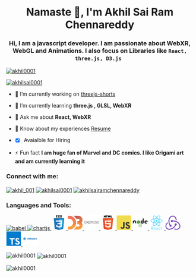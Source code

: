 <h1 align="center">Namaste 👋, I'm Akhil Sai Ram Chennareddy</h1>
<h3 align="center">Hi, I am a javascript developer. I am passionate about WebXR, WebGL and Animations. I also focus on Libraries like <code>React, three.js, D3.js </code></h3>

<p align="left"> <a href="https://github.com/ryo-ma/github-profile-trophy"><img src="https://github-profile-trophy.vercel.app/?username=akhil0001" alt="akhil0001" /></a> </p>

<p align="left"> <a href="https://twitter.com/akhilsai0001" target="blank"><img src="https://img.shields.io/twitter/follow/akhilsai0001?logo=twitter&style=for-the-badge" alt="akhilsai0001" /></a> </p>

- 🔭 I’m currently working on [threejs-shorts](https://github.com/akhil0001/threejs-shorts)

- 🌱 I’m currently learning **three.js , GLSL, WebXR**

- 💬 Ask me about **React, WebXR**

- 📄 Know about my experiences [Resume](https://docs.google.com/document/d/1-zK56ryc_BXbnO1i181FsphUfNRHyAMCLm9CtMA1YeA/edit?usp=sharing)

- - [X] Avaialble for Hiring

- ⚡ Fun fact **I am huge fan of Marvel and DC comics. I like Origami art and am currently learning it**

<h3 align="left">Connect with me:</h3>
<p align="left">
<a href="https://codepen.io/akhil_001" target="_blank"><img align="center" src="https://cdn.jsdelivr.net/npm/simple-icons@3.0.1/icons/codepen.svg" alt="akhil_001" height="30" width="40" /></a>
<a href="https://twitter.com/Akhilsai0001" target="_blank"><img align="center" src="https://cdn.jsdelivr.net/npm/simple-icons@3.0.1/icons/twitter.svg" alt="akhilsai0001" height="30" width="40" /></a>
<a href="https://www.linkedin.com/in/akhil-sai-ram-chennareddy" target="_blank"><img align="center" src="https://cdn.jsdelivr.net/npm/simple-icons@3.0.1/icons/linkedin.svg" alt="akhilsairamchennareddy" height="30" width="40" /></a>
</p>

<h3 align="left">Languages and Tools:</h3>
<p align="left"> <a href="https://babeljs.io/" target="_blank"> <img src="https://www.vectorlogo.zone/logos/babeljs/babeljs-icon.svg" alt="babel" width="40" height="40"/> </a> <a href="https://www.chartjs.org" target="_blank"> <img src="https://www.chartjs.org/media/logo-title.svg" alt="chartjs" width="40" height="40"/> </a> <a href="https://www.w3schools.com/css/" target="_blank"> <img src="https://raw.githubusercontent.com/devicons/devicon/master/icons/css3/css3-original-wordmark.svg" alt="css3" width="40" height="40"/> </a> <a href="https://d3js.org/" target="_blank"> <img src="https://raw.githubusercontent.com/devicons/devicon/master/icons/d3js/d3js-original.svg" alt="d3js" width="40" height="40"/> </a> <a href="https://expressjs.com" target="_blank"> <img src="https://raw.githubusercontent.com/devicons/devicon/master/icons/express/express-original-wordmark.svg" alt="express" width="40" height="40"/> </a> <a href="https://www.w3.org/html/" target="_blank"> <img src="https://raw.githubusercontent.com/devicons/devicon/master/icons/html5/html5-original-wordmark.svg" alt="html5" width="40" height="40"/> </a> <a href="https://developer.mozilla.org/en-US/docs/Web/JavaScript" target="_blank"> <img src="https://raw.githubusercontent.com/devicons/devicon/master/icons/javascript/javascript-original.svg" alt="javascript" width="40" height="40"/> </a> <a href="https://nodejs.org" target="_blank"> <img src="https://raw.githubusercontent.com/devicons/devicon/master/icons/nodejs/nodejs-original-wordmark.svg" alt="nodejs" width="40" height="40"/> </a> <a href="https://reactjs.org/" target="_blank"> <img src="https://raw.githubusercontent.com/devicons/devicon/master/icons/react/react-original-wordmark.svg" alt="react" width="40" height="40"/> </a> <a href="https://redux.js.org" target="_blank"> <img src="https://raw.githubusercontent.com/devicons/devicon/master/icons/redux/redux-original.svg" alt="redux" width="40" height="40"/> </a> <a href="https://www.typescriptlang.org/" target="_blank"> <img src="https://raw.githubusercontent.com/devicons/devicon/master/icons/typescript/typescript-original.svg" alt="typescript" width="40" height="40"/> </a> <a href="https://webpack.js.org" target="_blank"> <img src="https://raw.githubusercontent.com/devicons/devicon/d00d0969292a6569d45b06d3f350f463a0107b0d/icons/webpack/webpack-original-wordmark.svg" alt="webpack" width="40" height="40"/> </a> </p>

<p><img align="left" src="https://github-readme-stats.vercel.app/api/top-langs?username=akhil0001&show_icons=true&locale=en&layout=compact" alt="akhil0001" /></p>

<p>&nbsp;<img align="center" src="https://github-readme-stats.vercel.app/api?username=akhil0001&show_icons=true&locale=en" alt="akhil0001" /></p>

<p><img align="center" src="https://github-readme-streak-stats.herokuapp.com/?user=akhil0001&" alt="akhil0001" /></p>
